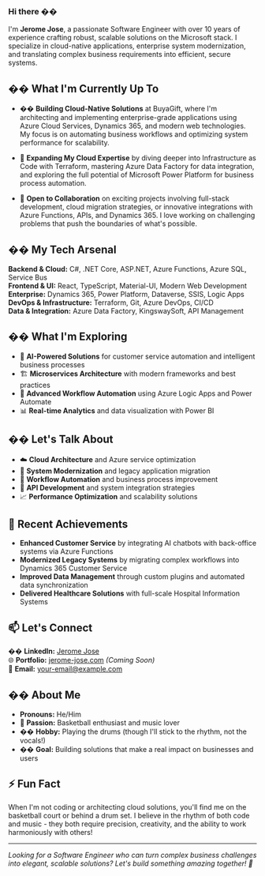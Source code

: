 ### Hi there ��

I'm **Jerome Jose**, a passionate Software Engineer with over 10 years of experience crafting robust, scalable solutions on the Microsoft stack. I specialize in cloud-native applications, enterprise system modernization, and translating complex business requirements into efficient, secure systems.

## �� What I'm Currently Up To

- �� **Building Cloud-Native Solutions** at BuyaGift, where I'm architecting and implementing enterprise-grade applications using Azure Cloud Services, Dynamics 365, and modern web technologies. My focus is on automating business workflows and optimizing system performance for scalability.

- 🌱 **Expanding My Cloud Expertise** by diving deeper into Infrastructure as Code with Terraform, mastering Azure Data Factory for data integration, and exploring the full potential of Microsoft Power Platform for business process automation.

- 👯 **Open to Collaboration** on exciting projects involving full-stack development, cloud migration strategies, or innovative integrations with Azure Functions, APIs, and Dynamics 365. I love working on challenging problems that push the boundaries of what's possible.

## ��️ My Tech Arsenal

**Backend & Cloud:** C#, .NET Core, ASP.NET, Azure Functions, Azure SQL, Service Bus  
**Frontend & UI:** React, TypeScript, Material-UI, Modern Web Development  
**Enterprise:** Dynamics 365, Power Platform, Dataverse, SSIS, Logic Apps  
**DevOps & Infrastructure:** Terraform, Git, Azure DevOps, CI/CD  
**Data & Integration:** Azure Data Factory, KingswaySoft, API Management  

## �� What I'm Exploring

- 🤔 **AI-Powered Solutions** for customer service automation and intelligent business processes
- 🏗️ **Microservices Architecture** with modern frameworks and best practices
- 🔄 **Advanced Workflow Automation** using Azure Logic Apps and Power Automate
- 📊 **Real-time Analytics** and data visualization with Power BI

## �� Let's Talk About

- ☁️ **Cloud Architecture** and Azure service optimization
- 🔧 **System Modernization** and legacy application migration
- 🤖 **Workflow Automation** and business process improvement
- 🔗 **API Development** and system integration strategies
- 📈 **Performance Optimization** and scalability solutions

## 🌟 Recent Achievements

- **Enhanced Customer Service** by integrating AI chatbots with back-office systems via Azure Functions
- **Modernized Legacy Systems** by migrating complex workflows into Dynamics 365 Customer Service
- **Improved Data Management** through custom plugins and automated data synchronization
- **Delivered Healthcare Solutions** with full-scale Hospital Information Systems

## 📫 Let's Connect

�� **LinkedIn:** [Jerome Jose](https://www.linkedin.com/in/jeromefloresjose/)  
🌐 **Portfolio:** [jerome-jose.com](https://jeromecodeweb.com/) *(Coming Soon)*  
📧 **Email:** [your-email@example.com](mailto:mesekarome@gmail.com)

## �� About Me

- **Pronouns:** He/Him
- 🏀 **Passion:** Basketball enthusiast and music lover
- �� **Hobby:** Playing the drums (though I'll stick to the rhythm, not the vocals!)
- �� **Goal:** Building solutions that make a real impact on businesses and users

## ⚡ Fun Fact

When I'm not coding or architecting cloud solutions, you'll find me on the basketball court or behind a drum set. I believe in the rhythm of both code and music - they both require precision, creativity, and the ability to work harmoniously with others!

---

*Looking for a Software Engineer who can turn complex business challenges into elegant, scalable solutions? Let's build something amazing together! 🚀*
